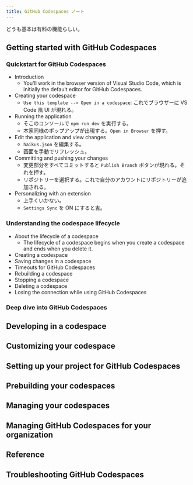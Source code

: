 ```yaml
---
title: GitHub Codespaces ノート
---
```


どうも基本は有料の機能らしい。

## Getting started with GitHub Codespaces

### Quickstart for GitHub Codespaces

* Introduction
  * You'll work in the browser version of Visual Studio Code, which is initially
    the default editor for GitHub Codespaces.
* Creating your codespace
  * `Use this template --> Open in a codespace`: これでブラウザーに VS Code 風 UI が現れる。
* Running the application
  * そこのコンソールで `npm run dev` を実行する。
  * 本家同様のポップアップが出現する。`Open in Browser` を押す。
* Edit the application and view changes
  * `haikus.json` を編集する。
  * 画面を手動でリフレッシュ。
* Committing and pushing your changes
  * 変更部分をすべてコミットすると `Publish Branch` ボタンが現れる。それを押す。
  * リポジトリーを選択する。これで自分のアカウントにリポジトリーが追加される。
* Personalizing with an extension
  * 上手くいかない。
  * `Settings Sync` を ON にすると吉。

### Understanding the codespace lifecycle

* About the lifecycle of a codespace
  * The lifecycle of a codespace begins when you create a codespace and ends
    when you delete it.
* Creating a codespace
* Saving changes in a codespace
* Timeouts for GitHub Codespaces
* Rebuilding a codespace
* Stopping a codespace
* Deleting a codespace
* Losing the connection while using GitHub Codespaces

### Deep dive into GitHub Codespaces

## Developing in a codespace

## Customizing your codespace

## Setting up your project for GitHub Codespaces

## Prebuilding your codespaces

## Managing your codespaces

## Managing GitHub Codespaces for your organization

## Reference

## Troubleshooting GitHub Codespaces
